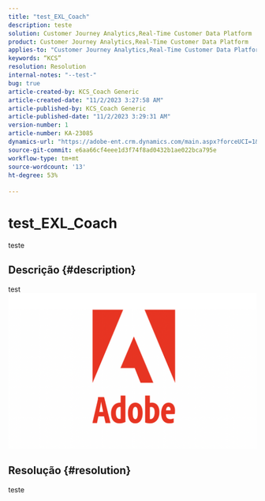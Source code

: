 ```yaml
---
title: "test_EXL_Coach"
description: teste
solution: Customer Journey Analytics,Real-Time Customer Data Platform
product: Customer Journey Analytics,Real-Time Customer Data Platform
applies-to: "Customer Journey Analytics,Real-Time Customer Data Platform"
keywords: “KCS”
resolution: Resolution
internal-notes: "--test-"
bug: true
article-created-by: KCS_Coach Generic
article-created-date: "11/2/2023 3:27:58 AM"
article-published-by: KCS_Coach Generic
article-published-date: "11/2/2023 3:29:31 AM"
version-number: 1
article-number: KA-23085
dynamics-url: "https://adobe-ent.crm.dynamics.com/main.aspx?forceUCI=1&pagetype=entityrecord&etn=knowledgearticle&id=20e2fbcb-2f79-ee11-8179-6045bd006a22"
source-git-commit: e6aa66cf4eee1d3f74f8ad0432b1ae022bca795e
workflow-type: tm+mt
source-wordcount: '13'
ht-degree: 53%

---
```


# test_EXL_Coach


teste

## Descrição {#description}

test![](assets/___a3932c04-3079-ee11-8179-6045bd006a22___.png)

## Resolução {#resolution}


teste
